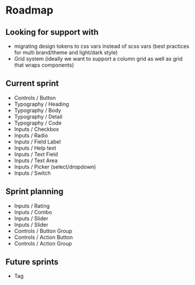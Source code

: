# Roadmap

## Looking for support with
- migrating design tokens to css vars instead of scss vars (best practices for multi brand/theme and light/dark style)
- Grid system (ideally we want to support a column grid as well as grid that wraps components)

## Current sprint
- Controls / Button
- Typography / Heading
- Typography / Body
- Typography / Detail
- Typography / Code
- Inputs / Checkbox
- Inputs / Radio
- Inputs / Field Label
- Inputs / Help text
- Inputs / Text Field
- Inputs / Text Area
- Inputs / Picker (select/dropdown)
- Inputs / Switch

## Sprint planning
- Inputs / Rating
- Inputs / Combo
- Inputs / Slider
- Inputs / Slider
- Controls / Button Group
- Controls / Action Button
- Controls / Action Group

## Future sprints
- Tag


